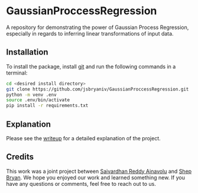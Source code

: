 
# GaussianProccessRegression

A repository for demonstrating the power of Gaussian Process Regression, especially in regards to inferring linear transformations of input data.

## Installation

To install the package, install [git](https://git-scm.com/) and run the following commands in a terminal:

```bash
cd <desired install directory>
git clone https://github.com/jsbryaniv/GaussianProccessRegression.git
python -m venv .env
source .env/bin/activate
pip install -r requirements.txt
```

## Explanation

Please see the [writeup](writeup.md) for a detailed explanation of the project.


## Credits

This work was a joint project between [Saivardhan Reddy Ainavolu](https://www.linkedin.com/in/saivardhan-reddy-ainavolu/) and [Shep Bryan](jsbryaniv.github.io). We hope you enjoyed our work and learned something new. If you have any questions or comments, feel free to reach out to us.


